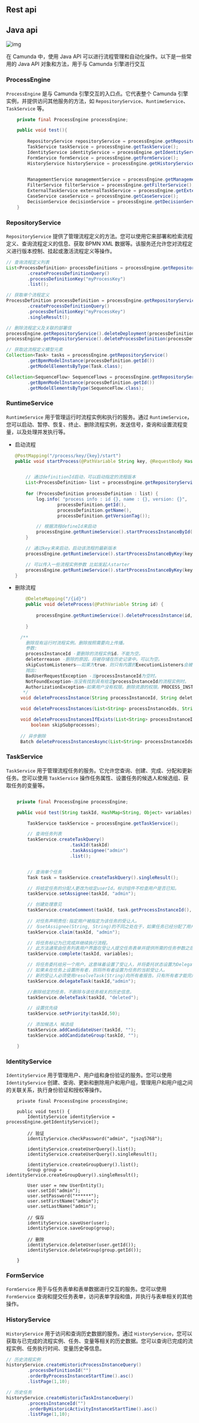 ## Rest api

> [ 官方文档 ]: https://docs.camunda.org/rest/camunda-bpm-platform/7.19/

## Java api

> [官方文档]:https://docs.camunda.org/manual/latest/user-guide/process-engine/process-engine-api

![img](https://docs.camunda.org/manual/latest/user-guide/process-engine/img/api.services.png)

在 Camunda 中，使用 Java API 可以进行流程管理和自动化操作。以下是一些常用的 Java API 对象和方法，用于与 Camunda 引擎进行交互

### ProcessEngine

`ProcessEngine` 是与 Camunda 引擎交互的入口点。它代表整个 Camunda 引擎实例，并提供访问其他服务的方法，如 `RepositoryService`、`RuntimeService`、`TaskService` 等。

```java
    private final ProcessEngine processEngine;

    public void test(){
      
        RepositoryService repositoryService = processEngine.getRepositoryService();
        TaskService taskService = processEngine.getTaskService();
        IdentityService identityService = processEngine.getIdentityService();
        FormService formService = processEngine.getFormService();
        HistoryService historyService = processEngine.getHistoryService();

      
        ManagementService managementService = processEngine.getManagementService();
        FilterService filterService = processEngine.getFilterService();
        ExternalTaskService externalTaskService = processEngine.getExternalTaskService();
        CaseService caseService = processEngine.getCaseService();
        DecisionService decisionService = processEngine.getDecisionService();
    }
```

### RepositoryService

`RepositoryService` 提供了管理流程定义的方法。您可以使用它来部署和检索流程定义、查询流程定义的信息、获取 BPMN XML 数据等。该服务还允许您对流程定义进行版本控制、挂起或激活流程定义等操作。

```java
// 查询流程定义列表
List<ProcessDefinition> processDefinitions = processEngine.getRepositoryService()
        .createProcessDefinitionQuery()
        .processDefinitionKey("myProcessKey")
        .list();

// 获取单个流程定义
ProcessDefinition processDefinition = processEngine.getRepositoryService()
        .createProcessDefinitionQuery()
        .processDefinitionKey("myProcessKey")
        .singleResult();

// 删除流程定义及关联的部署信
processEngine.getRepositoryService().deleteDeployment(processDefinition.getDeploymentId());
processEngine.getRepositoryService().deleteProcessDefinition(processDefinition.getId());

// 获取这流程定义模型元素
Collection<Task> tasks = processEngine.getRepositoryService()
        .getBpmnModelInstance(processDefinition.getId())
        .getModelElementsByType(Task.class);

Collection<SequenceFlow> SequenceFlows = processEngine.getRepositoryService()
        .getBpmnModelInstance(processDefinition.getId())
        .getModelElementsByType(SequenceFlow.class);
```

### RuntimeService

`RuntimeService` 用于管理运行时流程实例和执行的服务。通过 `RuntimeService`，您可以启动、暂停、恢复、终止、删除流程实例，发送信号，查询和设置流程变量，以及处理并发执行等。

- 启动流程

  ```java
  @PostMapping("/process/key/{key}/start")
  public void startProcess(@PathVariable String key, @RequestBody HashMap<String, Object> variables){
  
  
      // 通过definitionId启动，可以启动指定的流程版本
      List<ProcessDefinition> list = processEngine.getRepositoryService().createProcessDefinitionQuery().list();
    
      for (ProcessDefinition processDefinition : list) {
          log.info( "process info : id {}, name : {}, version: {}",
                  processDefinition.getId(),
                  processDefinition.getName(),
                  processDefinition.getVersionTag());
  
          // 根据流程defineId来启动
          processEngine.getRuntimeService().startProcessInstanceById(processDefinition.getId());
      }
  
      // 通过key来来启动，启动该流程的最新版本
      processEngine.getRuntimeService().startProcessInstanceByKey(key);
  
      // 可以传入一些流程实例参数 比如发起人starter
      processEngine.getRuntimeService().startProcessInstanceByKey(key, variables);
  }
  ```

- 删除流程

  ```java
      @DeleteMapping("/{id}")
      public void deleteProcess(@PathVariable String id) {
          
          processEngine.getRuntimeService().deleteProcessInstance(id, "ByeBye");
          
      }
  
    /**
      删除现有运行时流程实例。删除按照需要向上传播。
      参数:
      processInstanceId -要删除的流程实例id，不能为空。
      deleterreason -删除的原因，将被存储在历史记录中。可以为空。
      skipCustomListeners——如果为true，则只有内置的ExecutionListeners会被ExecutionListener通知。EVENTNAME_END事件。
      抛出:
      BadUserRequestException -当processInstanceId为空时。
      NotFoundException—当没有找到具有给定processInstanceId的流程实例时。
      AuthorizationException—如果用户没有权限。删除资源的权限。PROCESS_INSTANCE或no权限。对资源的DELETE_INSTANCE权限。
     */
    void deleteProcessInstance(String processInstanceId, String deleteReason, boolean skipCustomListeners);
  
  	void deleteProcessInstances(List<String> processInstanceIds, String deleteReason, boolean skipCustomListeners, boolean externallyTerminated);
  
    void deleteProcessInstancesIfExists(List<String> processInstanceIds, String deleteReason, boolean skipCustomListeners, boolean externallyTerminated,
        boolean skipSubprocesses);
  	
  	// 异步删除
    Batch deleteProcessInstancesAsync(List<String> processInstanceIds, ProcessInstanceQuery processInstanceQuery, String deleteReason, boolean skipCustomListeners, boolean skipSubprocesses);
  
  
  ```

### TaskService

`TaskService` 用于管理流程任务的服务。它允许您查询、创建、完成、分配和更新任务。您可以使用 `TaskService` 操作任务属性、设置任务的候选人和候选组、获取任务的变量等。

```java

    private final ProcessEngine processEngine;

    public void test(String taskId, HashMap<String, Object> variables) {

        TaskService taskService = processEngine.getTaskService();

        // 查询任务列表
        taskService.createTaskQuery()
                        .taskId(taskId)
                        .taskAssignee("admin")
                        .list();


        // 查询单个任务
        Task task = taskService.createTaskQuery().singleResult();

        // 将给定任务的分配人更改为给定userId。标识组件不检查用户是否已知。
        taskService.setAssignee(taskId, "admin");

        // 创建处理意见
        taskService.createComment(taskId, task.getProcessInstanceId(), "同意");
      
        // 对任务声明责任:指定用户被指定为该任务的受让人。
        // 与setAssignee(String, String)的不同之处在于，如果任务已经分配了用户，则执行检查。标识组件不检查用户是否已知。
        taskService.claim(taskId, "admin");

        // 将任务标记为已完成并继续执行流程。
        // 此方法通常由任务列表用户界面在受让人提交任务表单并提供所需的任务参数之后调用。
        taskService.complete(taskId, variables);

        // 将任务委托给另一个用户。这意味着设置了受让人，并将委托状态设置为DelegationState.PENDING。
        // 如果未在任务上设置所有者，则将所有者设置为任务的当前受让人。
        // 新的受让人必须使用resolveTask(String)向所有者报告。只有所有者才能完成任务
        taskService.delegateTask(taskId,"admin");

        //删除给定的任务，不删除与该任务相关的历史信息。
        taskService.deleteTask(taskId, "deleted");

        // 设置优先级
        taskService.setPriority(taskId,50);

        // 添加候选人 候选组
        taskService.addCandidateUser(taskId, "");
        taskService.addCandidateGroup(taskId, "");

    }

```

### IdentityService

`IdentityService` 用于管理用户、用户组和身份验证的服务。您可以使用 `IdentityService` 创建、查询、更新和删除用户和用户组，管理用户和用户组之间的关联关系，执行身份验证和授权等操作。

```
    private final ProcessEngine processEngine;

    public void test() {
        IdentityService identityService = processEngine.getIdentityService();

        // 验证
        identityService.checkPassword("admin", "jszq5768");

        identityService.createUserQuery().list();
        identityService.createUserQuery().singleResult();

        identityService.createGroupQuery().list();
        Group group = identityService.createGroupQuery().singleResult();

        User user = new UserEntity();
        user.setId("admin");
        user.setPassword("******");
        user.setFirstName("admin");
        user.setLastName("admin");

        // 保存
        identityService.saveUser(user);
        identityService.saveGroup(group);

        // 删除
        identityService.deleteUser(user.getId());
        identityService.deleteGroup(group.getId());

    }
```



### FormService

`FormService` 用于与任务表单和表单数据进行交互的服务。您可以使用 `FormService` 查询和提交任务表单，访问表单字段和值，并执行与表单相关的其他操作。

### HistoryService

`HistoryService` 用于访问和查询历史数据的服务。通过 `HistoryService`，您可以获取与已完成的流程实例、任务、变量等相关的历史数据。您可以查询已完成的流程实例、任务执行时间、变量历史等信息。

```java
// 历史流程实例
historyService.createHistoricProcessInstanceQuery()
        .processDefinitionId("")
        .orderByProcessInstanceStartTime().asc()
        .listPage(1,10);

// 历史任务
historyService.createHistoricTaskInstanceQuery()
        .processInstanceId("")
        .orderByHistoricActivityInstanceStartTime().asc()
        .listPage(1,10);
```

